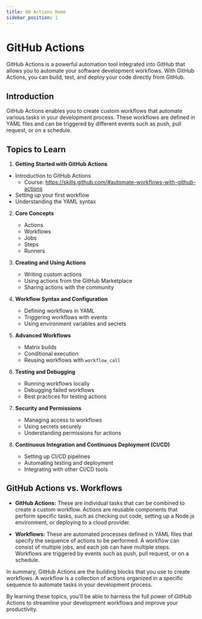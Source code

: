 ```yaml
---
title: GH Actions Home
sidebar_position: 1
---
```


# GitHub Actions

GitHub Actions is a powerful automation tool integrated into GitHub that allows you to automate your software development workflows. With GitHub Actions, you can build, test, and deploy your code directly from GitHub.

## Introduction

GitHub Actions enables you to create custom workflows that automate various tasks in your development process. These workflows are defined in YAML files and can be triggered by different events such as push, pull request, or on a schedule.

## Topics to Learn

1. **Getting Started with GitHub Actions**
  - Introduction to GitHub Actions
    - Course: https://skills.github.com/#automate-workflows-with-github-actions
  - Setting up your first workflow
  - Understanding the YAML syntax

2. **Core Concepts**
   - Actions
   - Workflows
   - Jobs
   - Steps
   - Runners

3. **Creating and Using Actions**
   - Writing custom actions
   - Using actions from the GitHub Marketplace
   - Sharing actions with the community

4. **Workflow Syntax and Configuration**
   - Defining workflows in YAML
   - Triggering workflows with events
   - Using environment variables and secrets

5. **Advanced Workflows**
   - Matrix builds
   - Conditional execution
   - Reusing workflows with `workflow_call`

6. **Testing and Debugging**
   - Running workflows locally
   - Debugging failed workflows
   - Best practices for testing actions

7. **Security and Permissions**
   - Managing access to workflows
   - Using secrets securely
   - Understanding permissions for actions

8. **Continuous Integration and Continuous Deployment (CI/CD)**
   - Setting up CI/CD pipelines
   - Automating testing and deployment
   - Integrating with other CI/CD tools

## GitHub Actions vs. Workflows

- **GitHub Actions:** These are individual tasks that can be combined to create a custom workflow. Actions are reusable components that perform specific tasks, such as checking out code, setting up a Node.js environment, or deploying to a cloud provider.

- **Workflows:** These are automated processes defined in YAML files that specify the sequence of actions to be performed. A workflow can consist of multiple jobs, and each job can have multiple steps. Workflows are triggered by events such as push, pull request, or on a schedule.

In summary, GitHub Actions are the building blocks that you use to create workflows. A workflow is a collection of actions organized in a specific sequence to automate tasks in your development process.

By learning these topics, you'll be able to harness the full power of GitHub Actions to streamline your development workflows and improve your productivity.
